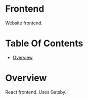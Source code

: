 # Frontend
Website frontend.

# Table Of Contents
- [Overview](#overview)

# Overview
React frontend. Uses Gatsby.
